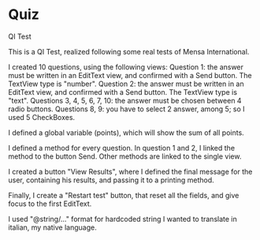 # Quiz
QI Test

This is a QI Test, realized following some real tests of Mensa International.

I created 10 questions, using the following views:
Question 1: the answer must be written in an EditText view, and confirmed with a Send button. The TextView type is "number".
Question 2: the answer must be written in an EditText view, and confirmed with a Send button. The TextView type is "text".
Questions 3, 4, 5, 6, 7, 10: the answer must be chosen between 4 radio buttons.
Questions 8, 9: you have to select 2 answer, among 5; so I used 5 CheckBoxes.

I defined a global variable (points), which will show the sum of all points.

I defined a method for every question. In question 1 and 2, I linked the method to the button Send.
Other methods are linked to the single view.

I created a button "View Results", where I defined the final message for the user, containing his results, and passing it to a printing method.

Finally, I create a "Restart test" button, that reset all the fields, and give focus to the first EditText.

I used "@string/..." format for hardcoded string I wanted to translate in italian, my native language.

